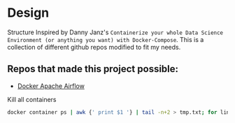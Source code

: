 # Design

Structure Inspired by Danny Janz's `Containerize your whole Data Science Environment (or anything you want) with Docker-Compose`. This is a collection of different github repos modified to fit my needs.

## Repos that made this project possible:


- [Docker Apache Airflow](https://github.com/puckel/docker-airflow)

Kill all containers

```bash
docker container ps | awk {' print $1 '} | tail -n+2 > tmp.txt; for line in $(cat tmp.txt); do docker container kill $line; done; rm tmp.txt
```